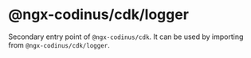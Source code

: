# @ngx-codinus/cdk/logger

Secondary entry point of `@ngx-codinus/cdk`. It can be used by importing from `@ngx-codinus/cdk/logger`.
